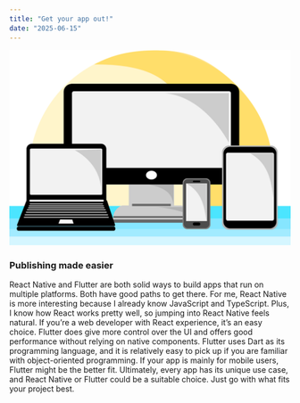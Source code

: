 ```yaml
---
title: "Get your app out!"
date: "2025-06-15"
---
```


![ShelfHelp](../images/devices.png)

### Publishing made easier

React Native and Flutter are both solid ways to build apps that run on multiple platforms. Both have good paths to get there. For me, React Native is more interesting because I already know JavaScript and TypeScript. Plus, I know how React works pretty well, so jumping into React Native feels natural. If you’re a web developer with React experience, it’s an easy choice.
Flutter does give more control over the UI and offers good performance without relying on native components. Flutter uses Dart as its programming language, and it is relatively easy to pick up if you are familiar with object-oriented programming. If your app is mainly for mobile users, Flutter might be the better fit.
Ultimately, every app has its unique use case, and React Native or Flutter could be a suitable choice. Just go with what fits your project best.
